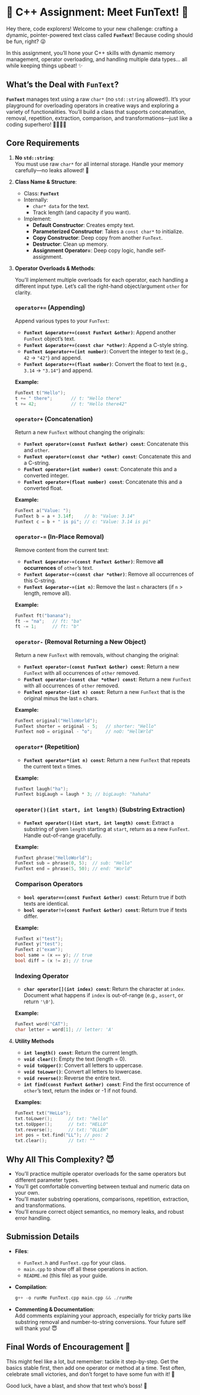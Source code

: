# 🎉 C++ Assignment: Meet **FunText**! 🎉

Hey there, code explorers! Welcome to your new challenge: crafting a dynamic, pointer-powered text class called **`FunText`**! Because coding should be fun, right? 😜

In this assignment, you’ll hone your C++ skills with dynamic memory management, operator overloading, and handling multiple data types... all while keeping things upbeat! ✨

## What’s the Deal with `FunText`?

**`FunText`** manages text using a raw `char*` (no `std::string` allowed!). It’s your playground for overloading operators in creative ways and exploring a variety of functionalities. You’ll build a class that supports concatenation, removal, repetition, extraction, comparison, and transformations—just like a coding superhero! 🦸‍♀️🦸‍♂️

## Core Requirements

1. **No `std::string`**:  
   You must use raw `char*` for all internal storage. Handle your memory carefully—no leaks allowed! 🧹

2. **Class Name & Structure**:
   - Class: **`FunText`**  
   - Internally:
     - `char* data` for the text.
     - Track length (and capacity if you want).
   - Implement:
     - **Default Constructor**: Creates empty text.
     - **Parameterized Constructor**: Takes a `const char*` to initialize.
     - **Copy Constructor**: Deep copy from another `FunText`.
     - **Destructor**: Clean up memory.
     - **Assignment Operator=**: Deep copy logic, handle self-assignment.

3. **Operator Overloads & Methods**:

   You’ll implement multiple overloads for each operator, each handling a different input type. Let’s call the right-hand object/argument `other` for clarity.

   ### `operator+=` (Appending)
   Append various types to your `FunText`:
   - **`FunText &operator+=(const FunText &other)`**: Append another `FunText` object’s text.
   - **`FunText &operator+=(const char *other)`**: Append a C-style string.
   - **`FunText &operator+=(int number)`**: Convert the integer to text (e.g., `42` -> `"42"`) and append.
   - **`FunText &operator+=(float number)`**: Convert the float to text (e.g., `3.14` -> `"3.14"`) and append.

   **Example:**
   ```cpp
   FunText t("Hello");
   t += " there";       // t: "Hello there"
   t += 42;             // t: "Hello there42"
   ```

   ### `operator+` (Concatenation)
   Return a new `FunText` without changing the originals:
   - **`FunText operator+(const FunText &other) const`**: Concatenate this and `other`.
   - **`FunText operator+(const char *other) const`**: Concatenate this and a C-string.
   - **`FunText operator+(int number) const`**: Concatenate this and a converted integer.
   - **`FunText operator+(float number) const`**: Concatenate this and a converted float.

   **Example:**
   ```cpp
   FunText a("Value: ");
   FunText b = a + 3.14f;    // b: "Value: 3.14"
   FunText c = b + " is pi"; // c: "Value: 3.14 is pi"
   ```

   ### `operator-=` (In-Place Removal)
   Remove content from the current text:
   - **`FunText &operator-=(const FunText &other)`**: Remove **all occurrences** of `other`’s text.
   - **`FunText &operator-=(const char *other)`**: Remove all occurrences of this C-string.
   - **`FunText &operator-=(int n)`**: Remove the last `n` characters (if `n` > length, remove all).

   **Example:**
   ```cpp
   FunText ft("banana");
   ft -= "na";   // ft: "ba"
   ft -= 1;      // ft: "b"
   ```

   ### `operator-` (Removal Returning a New Object)
   Return a new `FunText` with removals, without changing the original:
   - **`FunText operator-(const FunText &other) const`**: Return a new `FunText` with all occurrences of `other` removed.
   - **`FunText operator-(const char *other) const`**: Return a new `FunText` with all occurrences of `other` removed.
   - **`FunText operator-(int n) const`**: Return a new `FunText` that is the original minus the last `n` chars.

   **Example:**
   ```cpp
   FunText original("HelloWorld");
   FunText shorter = original - 5;   // shorter: "Hello"
   FunText noO = original - "o";     // noO: "HellWrld"
   ```

   ### `operator*` (Repetition)
   - **`FunText operator*(int n) const`**: Return a new `FunText` that repeats the current text `n` times.
   
   **Example:**
   ```cpp
   FunText laugh("ha");
   FunText bigLaugh = laugh * 3; // bigLaugh: "hahaha"
   ```

   ### `operator()(int start, int length)` (Substring Extraction)
   - **`FunText operator()(int start, int length) const`**: Extract a substring of given `length` starting at `start`, return as a new `FunText`.  
     Handle out-of-range gracefully.

   **Example:**
   ```cpp
   FunText phrase("HelloWorld");
   FunText sub = phrase(0, 5);  // sub: "Hello"
   FunText end = phrase(5, 50); // end: "World"
   ```

   ### Comparison Operators
   - **`bool operator==(const FunText &other) const`**: Return true if both texts are identical.
   - **`bool operator!=(const FunText &other) const`**: Return true if texts differ.

   **Example:**
   ```cpp
   FunText x("test");
   FunText y("test");
   FunText z("exam");
   bool same = (x == y); // true
   bool diff = (x != z); // true
   ```

   ### Indexing Operator
   - **`char operator[](int index) const`**: Return the character at `index`.  
     Document what happens if `index` is out-of-range (e.g., `assert`, or return `'\0'`).

   **Example:**
   ```cpp
   FunText word("CAT");
   char letter = word[1]; // letter: 'A'
   ```

4. **Utility Methods**
   - **`int length() const`**: Return the current length.
   - **`void clear()`**: Empty the text (length = 0).
   - **`void toUpper()`**: Convert all letters to uppercase.
   - **`void toLower()`**: Convert all letters to lowercase.
   - **`void reverse()`**: Reverse the entire text.
   - **`int find(const FunText &other) const`**: Find the first occurrence of `other`’s text, return the index or -1 if not found.

   **Examples:**
   ```cpp
   FunText txt("HeLLo");
   txt.toLower();      // txt: "hello"
   txt.toUpper();      // txt: "HELLO"
   txt.reverse();      // txt: "OLLEH"
   int pos = txt.find("LL"); // pos: 2
   txt.clear();        // txt: ""
   ```

## Why All This Complexity? 😈

- You’ll practice multiple operator overloads for the same operators but different parameter types.
- You’ll get comfortable converting between textual and numeric data on your own.
- You’ll master substring operations, comparisons, repetition, extraction, and transformations.
- You’ll ensure correct object semantics, no memory leaks, and robust error handling.

## Submission Details

- **Files**:  
  - `FunText.h` and `FunText.cpp` for your class.
  - `main.cpp` to show off all these operations in action.
  - `README.md` (this file) as your guide.

- **Compilation**:  
  ```cpp
  g++ -o runMe FunText.cpp main.cpp && ./runMe
  ```

- **Commenting & Documentation**:  
  Add comments explaining your approach, especially for tricky parts like substring removal and number-to-string conversions. Your future self will thank you! 😇

## Final Words of Encouragement 🎉

This might feel like a lot, but remember: tackle it step-by-step. Get the basics stable first, then add one operator or method at a time. Test often, celebrate small victories, and don’t forget to have some fun with it! 🥳

Good luck, have a blast, and show that text who’s boss! 💪
